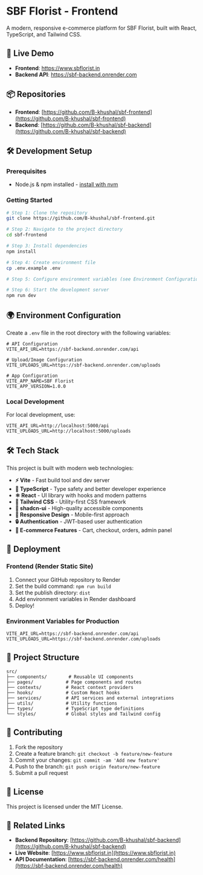 # SBF Florist - Frontend

A modern, responsive e-commerce platform for SBF Florist, built with React, TypeScript, and Tailwind CSS.

## 🚀 Live Demo

- **Frontend**: https://www.sbflorist.in
- **Backend API**: https://sbf-backend.onrender.com

## 📦 Repositories

- **Frontend**: [https://github.com/B-khushal/sbf-frontend](https://github.com/B-khushal/sbf-frontend)
- **Backend**: [https://github.com/B-khushal/sbf-backend](https://github.com/B-khushal/sbf-backend)

## 🛠️ Development Setup

### Prerequisites

- Node.js & npm installed - [install with nvm](https://github.com/nvm-sh/nvm#installing-and-updating)

### Getting Started

```sh
# Step 1: Clone the repository
git clone https://github.com/B-khushal/sbf-frontend.git

# Step 2: Navigate to the project directory
cd sbf-frontend

# Step 3: Install dependencies
npm install

# Step 4: Create environment file
cp .env.example .env

# Step 5: Configure environment variables (see Environment Configuration below)

# Step 6: Start the development server
npm run dev
```

## 🌍 Environment Configuration

Create a `.env` file in the root directory with the following variables:

```env
# API Configuration
VITE_API_URL=https://sbf-backend.onrender.com/api

# Upload/Image Configuration  
VITE_UPLOADS_URL=https://sbf-backend.onrender.com/uploads

# App Configuration
VITE_APP_NAME=SBF Florist
VITE_APP_VERSION=1.0.0
```

### Local Development
For local development, use:
```env
VITE_API_URL=http://localhost:5000/api
VITE_UPLOADS_URL=http://localhost:5000/uploads
```

## 🛠️ Tech Stack

This project is built with modern web technologies:

- **⚡ Vite** - Fast build tool and dev server
- **🔷 TypeScript** - Type safety and better developer experience
- **⚛️ React** - UI library with hooks and modern patterns
- **🎨 Tailwind CSS** - Utility-first CSS framework
- **🧩 shadcn-ui** - High-quality accessible components
- **📱 Responsive Design** - Mobile-first approach
- **🔒 Authentication** - JWT-based user authentication
- **🛒 E-commerce Features** - Cart, checkout, orders, admin panel

## 🚀 Deployment

### Frontend (Render Static Site)
1. Connect your GitHub repository to Render
2. Set the build command: `npm run build`
3. Set the publish directory: `dist`
4. Add environment variables in Render dashboard
5. Deploy!

### Environment Variables for Production
```env
VITE_API_URL=https://sbf-backend.onrender.com/api
VITE_UPLOADS_URL=https://sbf-backend.onrender.com/uploads
```

## 📁 Project Structure

```
src/
├── components/        # Reusable UI components
├── pages/            # Page components and routes
├── contexts/         # React context providers
├── hooks/            # Custom React hooks
├── services/         # API services and external integrations
├── utils/            # Utility functions
├── types/            # TypeScript type definitions
└── styles/           # Global styles and Tailwind config
```

## 🤝 Contributing

1. Fork the repository
2. Create a feature branch: `git checkout -b feature/new-feature`
3. Commit your changes: `git commit -am 'Add new feature'`
4. Push to the branch: `git push origin feature/new-feature`
5. Submit a pull request

## 📄 License

This project is licensed under the MIT License.

## 🔗 Related Links

- **Backend Repository**: [https://github.com/B-khushal/sbf-backend](https://github.com/B-khushal/sbf-backend)
- **Live Website**: [https://www.sbflorist.in](https://www.sbflorist.in)
- **API Documentation**: [https://sbf-backend.onrender.com/health](https://sbf-backend.onrender.com/health)
